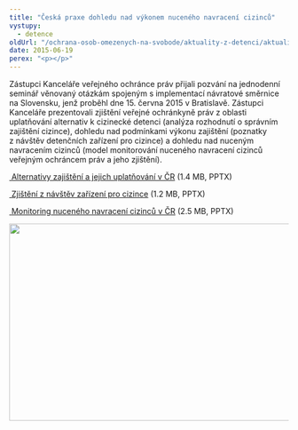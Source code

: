 ```yaml
---
title: "Česká praxe dohledu nad výkonem nuceného navracení cizinců"
vystupy:
  - detence
oldUrl: "/ochrana-osob-omezenych-na-svobode/aktuality-z-detenci/aktuality-z-detenci-2015/ceska-praxe-dohledu-nad-vykonem-nuceneho-navraceni-cizincu/"
date: 2015-06-19
perex: "<p></p>"
---
```


<!-- imported from the old website -->

<p>Zástupci Kanceláře veřejného ochránce práv přijali pozvání na jednodenní seminář věnovaný otázkám spojeným s implementací návratové směrnice na Slovensku, jenž proběhl dne 15. června 2015 v Bratislavě<a name="_GoBack"></a>. Zástupci Kanceláře prezentovali zjištění veřejné ochránkyně práv z oblasti uplatňování alternativ k cizinecké detenci (analýza rozhodnutí o správním zajištění cizince), dohledu nad podmínkami výkonu zajištění (poznatky z návštěv detenčních zařízení pro cizince) a dohledu nad nuceným navracením cizinců (model monitorování nuceného navracení cizinců veřejným ochráncem práv a jeho zjištění).</p><p><a title="Otevření do nového okna" href="/uploads-import/ochrana_osob/2015/Alternativy-zajisteni.pptx" target="_blank"> Alternativy zajištění a jejich uplatňování v ČR</a> (1.4 MB, PPTX)</p><p><a title="Otevření do nového okna" href="/uploads-import/ochrana_osob/2015/2015_Blava-zarizeni-cizinci.pptx" target="_blank"> Zjištění z návštěv zařízení pro cizince</a> (1.2 MB, PPTX)</p><p><a title="Otevření do nového okna" href="/uploads-import/ochrana_osob/2015/2015_Blava-nuceny-navrat.pptx" target="_blank"> Monitoring nuceného navracení cizinců v ČR</a> (2.5 MB, PPTX)</p><p><img src="https://www.ochrance.cz/uploads/RTEmagicC_seminar-cizinci.jpg.jpg" height="355" width="538" alt="" /></p>
